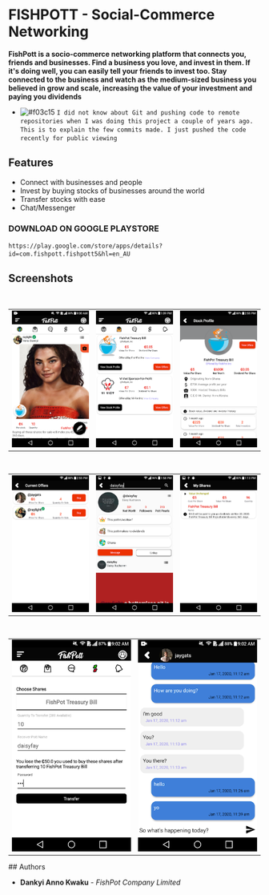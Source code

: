 # FISHPOTT - Social-Commerce Networking 

**FishPott is a socio-commerce networking platform that connects you, friends and businesses. Find a business you love, and invest in them. If it's doing well, you can easily tell your friends to invest too. Stay connected to the business and watch as the medium-sized business you believed in grow and scale, increasing the value of your investment and paying you dividends**
- ![#f03c15](https://via.placeholder.com/15/f03c15/000000?text=+) `I did not know about Git and pushing code to remote repositories when I was doing this project a couple of years ago. This is to explain the few commits made. I just pushed the code recently for public viewing`
## Features
* Connect with businesses and people
* Invest by buying stocks of businesses around the world
* Transfer stocks with ease
* Chat/Messenger


### DOWNLOAD ON GOOGLE PLAYSTORE
```
https://play.google.com/store/apps/details?id=com.fishpott.fishpott5&hl=en_AU
```
## Screenshots
</br>
<div align="center">
   <table align="center" border="0" >
  <tr>
    <td>
      <img width="250" src="1.png"/>
    <td>
      <img width="250" src="2.png"/>
    </td>
    <td> 
     <img width="250" src="3.png"/>
    </td>
  </table>
  </div>
</br>
<div align="center">
  <table align="center" border="0" >
  <tr>
    <td> 
     <img width="250" src="4.png"/>
    </td>
    <td> 
     <img width="250" src="5.png"/>
    </td>
    <td> 
     <img width="250" src="6.png"/>
    </td>
  </tr>
</table>
  </div>
</br>
<div align="center">
  <table align="center" border="0" >
  <tr>
    <td> 
     <img width="250" src="7.png"/>
    </td>
    <td> 
     <img width="250" src="8.png"/>
    </td>
  </tr>
</table>
  </div>
## Authors

* **Dankyi Anno Kwaku** - *FishPot Company Limited*


